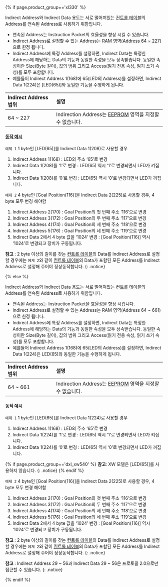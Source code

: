{% if page.product_group=='xl330' %}

Indirect Address와 Indirect Data 용도는 서로 떨어져있는 [컨트롤 테이블](#컨트롤-테이블)의 Address를 연속된 Address로 사용하기 위함입니다.  
- 연속된 Address는 Instruction Packet의 효율성을 향상 시킬 수 있습니다.
- Indirect Address로 설정할 수 있는 Address는 [RAM 영역(Address 64 ~ 227)](#ram-영역)으로 한정 됩니다.  
- Indirect Address에 특정 Address를 설정하면, Indirect Data는 특정한 Address에 해당하는 Data의 기능과 동일한 속성을 모두 상속받습니다. 동일한 속성이란 Size(Byte 길이), 값의 범위 그리고 Access(읽기 전용 속성, 읽기 쓰기 속성)를 모두 포함합니다. 
- 예를들어 Indirect Address 1(168)에 65(LED의 Address)를 설정하면, Indirect Data 1(224)은 [LED(65)]와 동일한 기능을 수행하게 됩니다. 

| Indirect Address 범위 | 설명                                                                    |
|:----------------------|:------------------------------------------------------------------------|
| 64 ~ 227              | Indirection Address는 [EEPROM](#eeprom-영역) 영역을 지정할 수 없습니다. |

#### [동작 예시](#동작-예시)

`예제 1` 1 byte인 [LED(65)]를 Indirect Data 1(208)로 사용할 경우
1. Indirect Address 1(168) : LED의 주소 ‘65’로 변경
2. Indirect Data 1(208)를 ‘1’로 변경 : LED(65) 역시 ‘1’로 변경되면서 LED가 켜집니다.
3. Indirect Data 1(208)를 ‘0’로 변경 : LED(65) 역시 ‘0’로 변경되면서 LED가 꺼집니다.

`예제 2` 4 byte인 [Goal Position(116)]을 Indirect Data 2(225)로 사용할 경우, 4 byte 모두 변경 해야함
1. Indirect Address 2(170) : Goal Position의 첫 번째 주소 ‘116’으로 변경
2. Indirect Address 3(172) : Goal Position의 두 번째 주소 ‘117’으로 변경
3. Indirect Address 4(174) : Goal Position의 세 번째 주소 ‘118’으로 변경
4. Indirect Address 5(176) : Goal Position의 네 번째 주소 ‘119’으로 변경
5. Indirect Data 2에서 4 byte 값을 ‘1024’ 변경 : [Goal Position(116)] 역시 ‘1024’로 변경되고 장치가 구동됩니다.

**참고** : 2 byte 이상의 길이를 갖는 [컨트롤 테이블](#컨트롤-테이블)의 Data를 Indirect Address로 설정할 경우에는 `예제 2`와 같이 [컨트롤 테이블](#컨트롤-테이블)의 Data가 포함된 모든 Address를 Indirect Address로 설정해 주어야 정상동작합니다.
{: .notice}

{% else %}

Indirect Address와 Indirect Data 용도는 서로 떨어져있는 [컨트롤 테이블](#컨트롤-테이블)의 Address를 연속된 Address로 사용하기 위함입니다.  
- 연속된 Address는 Instruction Packet을 효율성을 향상 시킵니다.  
- Indirect Address로 설정할 수 있는 Address는 RAM 영역(Address 64 ~ 661)으로 한정 됩니다.  
- Indirect Address에 특정 Address를 설정하면, Indirect Data는 특정한 Address에 해당하는 Data의 기능과 동일한 속성을 모두 상속받습니다. 동일한 속성이란 Size(Byte 길이), 값의 범위 그리고 Access(읽기 전용 속성, 읽기 쓰기 속성)를 모두 포함합니다. 
- 예를들어 Indirect Address 1(168)에 65(LED의 Address)를 설정하면, Indirect Data 1(224)은 LED(65)와 동일한 기능을 수행하게 됩니다.

| Indirect Address 범위 | 설명                                                                    |
|:----------------------|:------------------------------------------------------------------------|
| 64 ~ 661              | Indirection Address는 [EEPROM](#eeprom-영역) 영역을 지정할 수 없습니다. |

#### [동작 예시](#동작-예시)

`예제 1` 1 byte인 [LED(65)]를 Indirect Data 1(224)로 사용할 경우
1. Indirect Address 1(168) : LED의 주소 ‘65’로 변경
2. Indirect Data 1(224)를 ‘1’로 변경 : LED(65) 역시 ‘1’로 변경되면서 LED가 켜집니다.
3. Indirect Data 1(224)를 ‘0’로 변경 : LED(65) 역시 ‘0’로 변경되면서 LED가 꺼집니다.

{% if page.product_group=='dxl_xw540' %}
**참고**: XW 모델은 [LED(65)]를 사용하지 않습니다.
{: .notice}
{% endif %}

`예제 2` 4 byte인 [Goal Position(116)]을 Indirect Data 2(225)로 사용할 경우, 4 byte 모두 변경 해야함
1. Indirect Address 2(170) : Goal Position의 첫 번째 주소 ‘116’으로 변경
2. Indirect Address 3(172) : Goal Position의 두 번째 주소 ‘117’으로 변경
3. Indirect Address 4(174) : Goal Position의 세 번째 주소 ‘118’으로 변경
4. Indirect Address 5(176) : Goal Position의 네 번째 주소 ‘119’으로 변경
5. Indirect Data 2에서 4 byte 값을 ‘1024’ 변경 : [Goal Position(116)] 역시 ‘1024’로 변경되고 장치가 구동됩니다.


**참고** : 2 byte 이상의 길이를 갖는 [컨트롤 테이블](#컨트롤-테이블)의 Data를 Indirect Address로 설정할 경우에는 `예제 2`와 같이 [컨트롤 테이블](#컨트롤-테이블)의 Data가 포함된 모든 Address를 Indirect Address로 설정해 주어야 정상동작합니다.
{: .notice}

**참고** : Indirect Address 29 ~ 56과 Indirect Data 29 ~ 56은 프로토콜 2.0으로만 접근할 수 있습니다.
{: .notice}

{% endif %}
